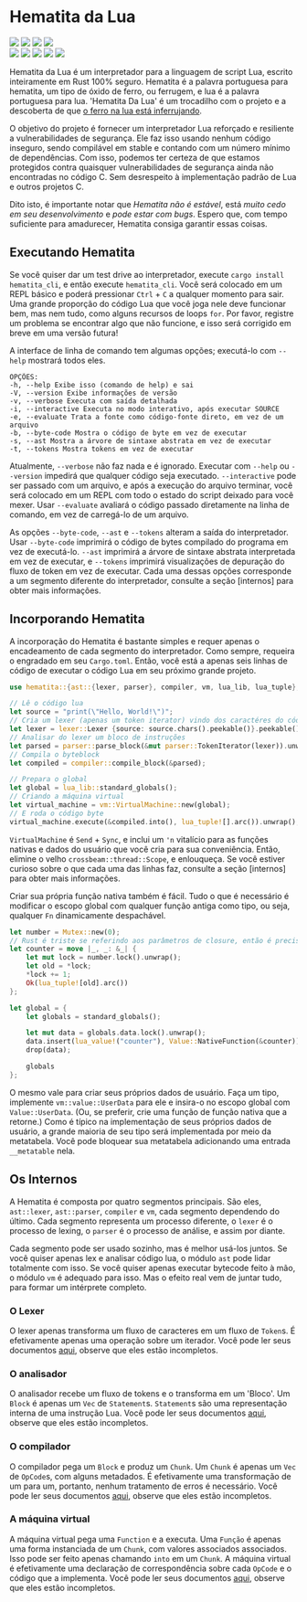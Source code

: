 Hematita da Lua
================
![](https://img.shields.io/crates/d/hematitia?style=for-the-badge) ![](https://img.shields.io/tokei/lines/github/danii/hematita?style=for-the-badge) ![](https://img.shields.io/crates/v/hematita?style=for-the-badge) ![](https://img.shields.io/badge/compiler%20version-1.53.0-007EC6?style=for-the-badge)
<br>
[![](https://img.shields.io/badge/crates.io-E6B14C?style=for-the-badge&logo=rust&logoColor=000000)](https://crates.io/crates/hematita) [![](https://img.shields.io/badge/lib.rs-282A36?style=for-the-badge&logo=rust)](https://lib.rs/crates/hematita) [![](https://img.shields.io/badge/github.com-24292E?style=for-the-badge&logo=github)](https://github.com/danii/hematita) [![](https://img.shields.io/badge/sponsor_me-FF69B4?style=for-the-badge&logo=github%20sponsors&logoColor=FFFFFF)](https://github.com/sponsors/danii) [![](https://img.shields.io/badge/telegram_group-26A5E4?style=for-the-badge&logo=telegram)](https://t.me/danii_hangout)

Hematita da Lua é um interpretador para a linguagem de script Lua, escrito inteiramente em Rust 100% seguro. Hematita é a palavra portuguesa para hematita, um tipo de óxido de ferro, ou ferrugem, e lua é a palavra portuguesa para lua. 'Hematita Da Lua' é um trocadilho com o projeto e a descoberta de que [o ferro na lua está inferrujando](https://www.nasa.gov/feature/jpl/the-moon-is-rusting-and-researchers-want-to-know-why).

O objetivo do projeto é fornecer um interpretador Lua reforçado e resiliente a vulnerabilidades de segurança. Ele faz isso usando nenhum código inseguro, sendo compilável em stable e contando com um número mínimo de dependências. Com isso, podemos ter certeza de que estamos protegidos contra quaisquer vulnerabilidades de segurança ainda não encontradas no código C. Sem desrespeito à implementação padrão de Lua e outros projetos C.

Dito isto, é importante notar que *Hematita não é estável*, está *muito cedo em seu desenvolvimento* e *pode estar com bugs*. Espero que, com tempo suficiente para amadurecer, Hematita consiga garantir essas coisas.

Executando Hematita
---------------------------
Se você quiser dar um test drive ao interpretador, execute `cargo install hematita_cli`, e então execute `hematita_cli`. Você será colocado em um REPL básico e poderá pressionar `Ctrl` + `C` a qualquer momento para sair. Uma grande proporção do código Lua que você joga nele deve funcionar bem, mas nem tudo, como alguns recursos de loops `for`. Por favor, registre um problema se encontrar algo que não funcione, e isso será corrigido em breve em uma versão futura!

A interface de linha de comando tem algumas opções; executá-lo com `--help` mostrará todos eles.
```
OPÇÕES:
-h, --help Exibe isso (comando de help) e sai
-V, --version Exibe informações de versão
-v, --verbose Executa com saída detalhada
-i, --interactive Executa no modo interativo, após executar SOURCE
-e, --evaluate Trata a fonte como código-fonte direto, em vez de um arquivo
-b, --byte-code Mostra o código de byte em vez de executar
-s, --ast Mostra a árvore de sintaxe abstrata em vez de executar
-t, --tokens Mostra tokens em vez de executar
```

Atualmente, `--verbose` não faz nada e é ignorado. Executar com `--help` ou `--version` impedirá que qualquer código seja executado. `--interactive` pode ser passado com um arquivo, e após a execução do arquivo terminar, você será colocado em um REPL com todo o estado do script deixado para você mexer. Usar `--evaluate` avaliará o código passado diretamente na linha de comando, em vez de carregá-lo de um arquivo.

As opções `--byte-code`, `--ast` e `--tokens` alteram a saída do interpretador. Usar `--byte-code` imprimirá o código de bytes compilado do programa em vez de executá-lo. `--ast` imprimirá a árvore de sintaxe abstrata interpretada em vez de executar, e `--tokens` imprimirá visualizações de depuração do fluxo de token em vez de executar. Cada uma dessas opções corresponde a um segmento diferente do interpretador, consulte a seção [internos] para obter mais informações.

Incorporando Hematita
------------------
A incorporação do Hematita é bastante simples e requer apenas o encadeamento de cada segmento do interpretador. Como sempre, requeira o engradado em seu `Cargo.toml`. Então, você está a apenas seis linhas de código de executar o código Lua em seu próximo grande projeto.
```rust
use hematita::{ast::{lexer, parser}, compiler, vm, lua_lib, lua_tuple};

// Lê o código lua
let source = "print(\"Hello, World!\")";
// Cria um lexer (apenas um token iterator) vindo dos caractéres do código fonte 
let lexer = lexer::Lexer {source: source.chars().peekable()}.peekable();
// Analisar do lexer um bloco de instruções
let parsed = parser::parse_block(&mut parser::TokenIterator(lexer)).unwrap();
// Compila o byteblock
let compiled = compiler::compile_block(&parsed);

// Prepara o global
let global = lua_lib::standard_globals();
// Criando a máquina virtual
let virtual_machine = vm::VirtualMachine::new(global);
// E roda o código byte
virtual_machine.execute(&compiled.into(), lua_tuple![].arc()).unwrap();
```
`VirtualMachine` é `Send` + `Sync`, e inclui um `'n` vitalício para as funções nativas e dados do usuário que você cria para sua conveniência. Então, elimine o velho `crossbeam::thread::Scope`, e enlouqueça. Se você estiver curioso sobre o que cada uma das linhas faz, consulte a seção [internos] para obter mais informações.

Criar sua própria função nativa também é fácil. Tudo o que é necessário é modificar o escopo global com qualquer função antiga como tipo, ou seja, qualquer `Fn` dinamicamente despachável.
```rust
let number = Mutex::new(0);
// Rust é triste se referindo aos parâmetros de closure, então é preciso de um &_. :(
let counter = move |_, _: &_| {
	let mut lock = number.lock().unwrap();
	let old = *lock;
	*lock += 1;
	Ok(lua_tuple![old].arc())
};

let global = {
	let globals = standard_globals();

	let mut data = globals.data.lock().unwrap();
	data.insert(lua_value!("counter"), Value::NativeFunction(&counter));
	drop(data);

	globals
};
```

O mesmo vale para criar seus próprios dados de usuário. Faça um tipo, implemente `vm::value::UserData` para ele e insira-o no escopo global com `Value::UserData`. (Ou, se preferir, crie uma função de função nativa que a retorne.) Como é típico na implementação de seus próprios dados de usuário, a grande maioria de seu tipo será implementada por meio da metatabela. Você pode bloquear sua metatabela adicionando uma entrada `__metatable` nela.

Os Internos
-------------
A Hematita é composta por quatro segmentos principais. São eles, `ast::lexer`, `ast::parser`, `compiler` e `vm`, cada segmento dependendo do último. Cada segmento representa um processo diferente, o `lexer` é o processo de lexing, o `parser` é o processo de análise, e assim por diante.

Cada segmento pode ser usado sozinho, mas é melhor usá-los juntos. Se você quiser apenas lex e analisar código lua, o módulo `ast` pode lidar totalmente com isso. Se você quiser apenas executar bytecode feito à mão, o módulo `vm` é adequado para isso. Mas o efeito real vem de juntar tudo, para formar um intérprete completo.

### O Lexer
O lexer apenas transforma um fluxo de caracteres em um fluxo de `Token`s. É efetivamente apenas uma operação sobre um iterador. Você pode ler seus documentos [aqui](https://docs.rs/hematita/0.1.0/hematita/ast/lexer/index.html), observe que eles estão incompletos.

### O analisador
O analisador recebe um fluxo de tokens e o transforma em um 'Bloco'. Um `Block` é apenas um `Vec` de `Statement`s. `Statement`s são uma representação interna de uma instrução Lua. Você pode ler seus documentos [aqui](https://docs.rs/hematita/0.1.0/hematita/ast/parser/index.html), observe que eles estão incompletos.

### O compilador
O compilador pega um `Block` e produz um `Chunk`. Um `Chunk` é apenas um `Vec` de `OpCode`s, com alguns metadados. É efetivamente uma transformação de um para um, portanto, nenhum tratamento de erros é necessário. Você pode ler seus documentos [aqui](https://docs.rs/hematita/0.1.0/hematita/compiler/index.html), observe que eles estão incompletos.

### A máquina virtual
A máquina virtual pega uma `Function` e a executa. Uma `Função` é apenas uma forma instanciada de um `Chunk`, com valores associados associados. Isso pode ser feito apenas chamando `into` em um `Chunk`. A máquina virtual é efetivamente uma declaração de correspondência sobre cada `OpCode` e o código que a implementa. Você pode ler seus documentos [aqui](https://docs.rs/hematita/0.1.0/hematita/vm/index.html), observe que eles estão incompletos.

[internals]: #the-internals
